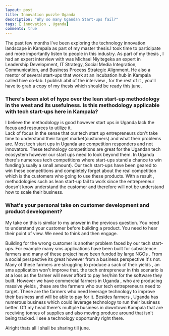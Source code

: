 ```yaml
---
layout: post
title: Innovation puzzle Uganda
description: "Why so many Ugandan Start-ups fail?"
tags: [ innovation , Uganda]
comments: true
---
```

The past few months I've been exploring the technology innovation landscape in Kampala as part of my master thesis.I took time to participate and more importantly listen to people in this industry. As part of my thesis , I had an expert interview with was Michael Niyitegeka  an expert in Leadership Development, IT Strategy, Social Media Integration, Communication, and Business Process Strategic Alignment. He also a mentor of several start-ups that work at an incubation hub in Kampala called hive co-lab. I publish abit of the interview , for the rest of it , you'll have to grab a copy of my thesis which should be ready this june.


### There's been alot of hype over the lean start-up methodology in the west and its usefulness. Is this methodology applicable with tech start-ups here in Kampala?

I believe the methodology is good however start ups in Uganda lack the focus and resources to utilize it.  
Lack of focus in the sense that our tech start up entrepreneurs don't take time to understand their target market(customers) and what their  problems are. Most tech start ups in Uganda are competition responders and not innovators. These technology competitions are great for the Ugandan tech ecosystem however our start ups need to look beyond them. In Uganda there's numerous tech competitions where start-ups stand a chance to win funding(usually a small amount). Our tech start-ups have been geared to win these competitions and completely forget about the real competition which is the customers who going to use these products. With a result , methodologies such as lean start-up fail to work since the entrepreneur doesn't know understand the customer and therefore will not be understand how to scale their business.


### What's your personal take on customer development and product development?

My take on this is similar to my answer in the previous question. You need to understand your customer before building a product. You need to hear their point of view. We need to think and then engage.

Building for the wrong customer is another problem faced by our tech start-ups. For example many sms applications have been built for subsistence farmers  and many of these project have been funded by large NGOs .  From a social perspective its great however from a business perspective it's not. Many of these farmers are struggling to produce a sack of their yields , an sms application won't improve that. the tech entrepreneur in this scenario is at a loss as the farmer will never afford to pay her/him for the software they built. However we have commercial farmers in Uganda , who are producing massive yields , these are the farmers who our tech entrepreneurs need to target. These are the farmers who need leverage technology to improve their business and will be able to pay for it. Besides farmers , Uganda has numerous business which could leverage technology to run their business better. Off my head there's multiple business in downtown Kampala that are receiving tonnes of supplies and also moving produce around that isn't being tracked. I see a technology opportunity right there.

Alright thats all I shall be sharing till june.